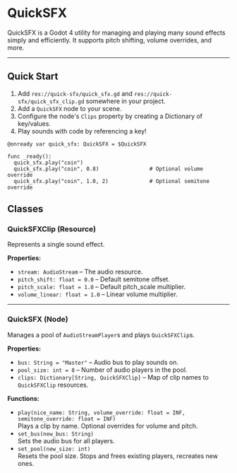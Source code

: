 # QuickSFX

QuickSFX is a Godot 4 utility for managing and playing many sound effects simply and efficiently. It supports pitch shifting, volume overrides, and more.

---
## Quick Start

1. Add `res://quick-sfx/quick_sfx.gd` and `res://quick-sfx/quick_sfx_clip.gd` somewhere in your project.
2. Add a `QuickSFX` node to your scene.  
3. Configure the node's `Clips` property by creating a Dictionary of key/values.
4. Play sounds with code by referencing a key!
```gdscript
@onready var quick_sfx: QuickSFX = $QuickSFX

func _ready():
  quick_sfx.play("coin")
  quick_sfx.play("coin", 0.8)                # Optional volume override
  quick_sfx.play("coin", 1.0, 2)             # Optional semitone override
```

## Classes

### QuickSFXClip (Resource)
Represents a single sound effect.

**Properties:**
- `stream: AudioStream` – The audio resource.
- `pitch_shift: float = 0.0` – Default semitone offset.
- `pitch_scale: float = 1.0` – Default pitch_scale multiplier.
- `volume_linear: float = 1.0` – Linear volume multiplier.

---

### QuickSFX (Node)
Manages a pool of `AudioStreamPlayer`s and plays `QuickSFXClip`s.

**Properties:**
- `bus: String = "Master"` – Audio bus to play sounds on.
- `pool_size: int = 8` – Number of audio players in the pool.
- `clips: Dictionary[String, QuickSFXClip]` – Map of clip names to `QuickSFXClip` resources.

**Functions:**
- `play(nice_name: String, volume_override: float = INF, semitone_override: float = INF)`  
  Plays a clip by name. Optional overrides for volume and pitch.
- `set_bus(new_bus: String)`  
  Sets the audio bus for all players.
- `set_pool(new_size: int)`  
  Resets the pool size. Stops and frees existing players, recreates new ones.
